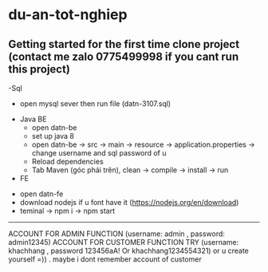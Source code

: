 # du-an-tot-nghiep



## Getting started for the first time clone project (contact me zalo 0775499998 if you cant run this project)
-Sql
  + open mysql sever then run file (datn-3107.sql)
- Java BE
  + open datn-be
  + set up java 8
  + open datn-be -> src -> main -> resource -> application.properties -> change username and sql password of u
  + Reload dependencies 
  + Tab Maven (góc phải trên), clean -> compile -> install  -> run
- FE
+ open datn-fe
+ download nodejs if u font have it (https://nodejs.org/en/download)
+ teminal -> npm i -> npm start

----------------------------------
ACCOUNT FOR ADMIN FUNCTION (username: admin , password: admin12345)
ACCOUNT FOR CUSTOMER FUNCTION TRY (username: khachhang , password 123456aA! Or khachhang1234554321) or u create yourself =)) . maybe i dont remember account of customer
